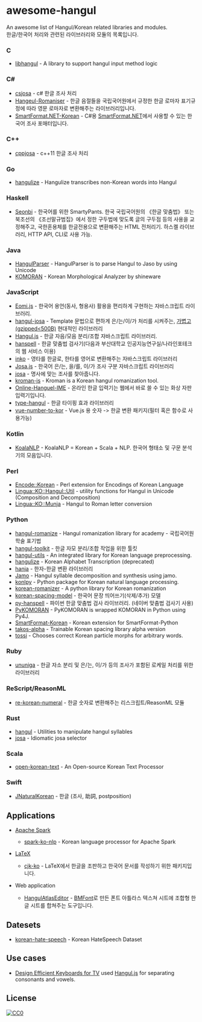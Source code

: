 # awesome-hangul

An awesome list of Hangul/Korean related libraries and modules.
<br>
한글/한국어 처리와 관련된 라이브러리와 모듈의 목록입니다.

### C
- [libhangul](https://github.com/libhangul/libhangul) - A library to support hangul input method logic

### C#
- [csjosa](https://github.com/myevan/csjosa) - c# 한글 조사 처리
- [Hangeul-Romaniser](https://github.com/aliencube/Hangeul-Romaniser) - 한글 음절들을 국립국어원에서 규정한 한글 로마자 표기규정에 따라 영문 로마자로 변환해주는 라이브러리입니다.
- [SmartFormat.NET-Korean](https://github.com/what-studio/SmartFormat.NET-Korean) - C#용 [SmartFormat.NET](https://github.com/scottrippey/SmartFormat.NET)에서 사용할 수 있는 한국어 조사 포매터입니다.

### C++
- [cppjosa](https://github.com/myevan/cppjosa) - c++11 한글 조사 처리

### Go
- [hangulize](https://github.com/hangulize/hangulize) - Hangulize transcribes non-Korean words into Hangul

### Haskell
- [Seonbi](https://github.com/dahlia/seonbi) - 한국어를 위한 SmartyPants. 한국 국립국어원의 《한글 맞춤법》 또는 북조선의 《조선말규범집》에서 정한 구두법에 맞도록 글의 구두점 등의 사용을 교정해주고, 국한혼용체를 한글전용으로 변환해주는 HTML 전처리기. 하스켈 라이브러리, HTTP API, CLI로 사용 가능.

### Java
- [HangulParser](https://github.com/kimkevin/HangulParser) - HangulParser is to parse Hangul to Jaso by using Unicode
- [KOMORAN](https://github.com/shin285/KOMORAN) - Korean Morphological Analyzer by shineware

### JavaScript
- [Eomi.js](https://github.com/dragonteros/Eomi.js) - 한국어 용언(동사, 형용사) 활용을 편리하게 구현하는 자바스크립트 라이브러리.
- [hangul-josa](https://github.com/simnalamburt/npm/tree/master/packages/hangul-josa) - Template 문법으로 편하게 은/는/이/가 처리를 시켜주는, [가볍고 (gzipped<500B)](https://bundlephobia.com/result?p=hangul-josa) 현대적인 라이브러리
- [Hangul.js](https://github.com/e-/Hangul.js) - 한글 자음/모음 분리/조합 자바스크립트 라이브러리.
- [hanspell](https://github.com/9beach/hanspell) - 한글 맞춤법 검사기(다음과 부산대학교 인공지능연구실/나라인포테크의 웹 서비스 이용)
- [inko](https://github.com/JonJee/inko) - 영타를 한글로, 한타를 영어로 변환해주는 자바스크립트 라이브러리
- [Josa.js](https://github.com/e-/Josa.js/) - 한국어 은/는, 을/를, 이/가 조사 구분 자바스크립트 라이브러리
- [josa](https://github.com/kimdhoe/josa) - 명사에 맞는 조사를 찾아줍니다.
- [kroman-js](https://github.com/zhangkaiyulw/kroman-js) - Kroman is a Korean hangul romanization tool.
- [Online-Hanguel-IME](https://github.com/pat-al/Online-Hangeul-IME) - 온라인 한글 입력기는 웹에서 바로 쓸 수 있는 화상 자판 입력기입니다.
- [type-hangul](https://github.com/SDuck4/type-hangul) - 한글 타이핑 효과 라이브러리
- [vue-number-to-kor](https://github.com/wisedog/vue-number-to-kor) - Vue.js 용 숫자 -> 한글 변환 패키지(필터 혹은 함수로 사용가능)

### Kotlin
- [KoalaNLP](https://github.com/koalanlp/koalanlp) - KoalaNLP = Korean + Scala + NLP. 한국어 형태소 및 구문 분석기의 모음입니다.

### Perl
- [Encode::Korean](https://metacpan.org/pod/Encode::Korean) - Perl extension for Encodings of Korean Language
- [Lingua::KO::Hangul::Util](https://metacpan.org/pod/Lingua::KO::Hangul::Util) - utility functions for Hangul in Unicode (Composition and Decomposition)
- [Lingua::KO::Munja](https://metacpan.org/pod/Lingua::KO::Munja) - Hangul to Roman letter conversion

### Python
- [hangul-romanize](https://github.com/youknowone/hangul-romanize) - Hangul romanization library for academy - 국립국어원 학술 표기법
- [hangul-toolkit](https://github.com/bluedisk/hangul-toolkit) - 한글 자모 분리/조합 작업을 위한 툴킷
- [hangul-utils](https://github.com/kaniblu/hangul-utils) - An integrated library for Korean language preprocessing.
- [hangulize](https://github.com/sublee/hangulize) - Korean Alphabet Transcription (deprecated)
- [hanja](https://github.com/suminb/hanja) - 한자-한글 변환 라이브러리
- [Jamo](https://github.com/JDongian/python-jamo) - Hangul syllable decomposition and synthesis using jamo.
- [konlpy](https://github.com/konlpy/konlpy) - Python package for Korean natural language processing.
- [korean-romanizer](https://github.com/osori/korean-romanizer) - A python library for Korean romanization
- [korean-spacing-model](https://github.com/jeongukjae/korean-spacing-model) - 한국어 문장 띄어쓰기(삭제/추가) 모델
- [py-hanspell](https://github.com/ssut/py-hanspell) - 파이썬 한글 맞춤법 검사 라이브러리. (네이버 맞춤법 검사기 사용)
- [PyKOMORAN](https://github.com/shineware/PyKOMORAN) - PyKOMORAN is wrapped KOMORAN in Python using Py4J.
- [SmartFormat-Korean](https://github.com/what-studio/smartformat-korean) - Korean extension for SmartFormat-Python
- [takos-alpha](https://github.com/Taekyoon/takos-alpha/blob/master/Readme.md) - Trainable Korean spacing library alpha version
- [tossi](https://github.com/what-studio/tossi) - Chooses correct Korean particle morphs for arbitrary words.

### Ruby
- [ununiga](https://github.com/keepcosmos/ununiga) - 한글 자소 분리 및 은/는, 이/가 등의 조사가 포함된 로케일 처리를 위한 라이브러리

### ReScript/ReasonML
- [re-korean-numeral](https://github.com/green-labs/re-korean-numeral) - 한글 숫자로 변환해주는 리스크립트/ReasonML 모듈

### Rust
- [hangul](https://github.com/YujinGaya/hangul) - Utilities to manipulate hangul syllables
- [josa](https://github.com/YujinGaya/josa) - Idiomatic josa selector

### Scala
- [open-korean-text](https://github.com/open-korean-text/open-korean-text) - An Open-source Korean Text Processor

### Swift
- [JNaturalKorean](https://github.com/trilliwon/JNaturalKorean) - 한글 (조사, 助詞, postposition)

## Applications
- [Apache Spark](https://spark.apache.org/)
  - [spark-ko-nlp](https://github.com/dongjinleekr/spark-ko-nlp) - Korean language processor for Apache Spark

- [LaTeX](https://www.latex-project.org/)
  - [cjk-ko](https://github.com/dohyunkim/cjk-ko) - LaTeX에서 한글을 조판하고 한국어 문서를 작성하기 위한 패키지입니다.

- Web application
  - [HangulAtlasEditor](https://github.com/Creta5164/HangulAtlasEditor) - [BMFont](https://www.angelcode.com/products/bmfont)로 만든 폰트 아틀라스 텍스쳐 시트에 조합형 한글 시트를 합쳐주는 도구입니다.

## Datesets

- [korean-hate-speech](https://github.com/kocohub/korean-hate-speech) - Korean HateSpeech Dataset

## Use cases

- [Design Efficient Keyboards for TV](https://story.pxd.co.kr/1441) used [Hangul.js](https://github.com/e-/Hangul.js) for separating consonants and vowels.

## License

[![CC0](http://mirrors.creativecommons.org/presskit/buttons/88x31/svg/cc-zero.svg)](https://creativecommons.org/publicdomain/zero/1.0/)
